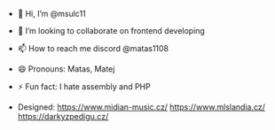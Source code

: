 - 👋 Hi, I’m @msulc11
- 💞️ I’m looking to collaborate on frontend developing
- 📫 How to reach me discord @matas1108
- 😄 Pronouns: Matas, Matej
- ⚡ Fun fact: I hate assembly and PHP

- Designed: https://www.midian-music.cz/
            https://www.mlslandia.cz/
            https://darkyzpedigu.cz/

<!---
msulc11/msulc11 is a ✨ special ✨ repository because its `README.md` (this file) appears on your GitHub profile.
You can click the Preview link to take a look at your changes.
--->
